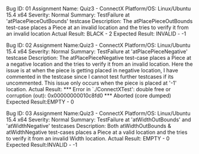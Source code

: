 Bug ID:
	01
Assignment Name:
	Quiz3 - ConnectX
Platform/OS:
	Linux/Ubuntu 15.4 x64
Severity:
	Normal
Summary:
	TestFailure at 'atPlacePieceOutBounds' testcase
Description:
	The atPlacePieceOutBounds test-case places a Piece at an invalid location and the tries to verify it from an invalid location
Actual Result:
	BLACK - 2
Expected Result:
	INVALID - -1


Bug ID:		02
Assignment Name:Quiz3 - ConnectX
Platform/OS:	Linux/Ubuntu 15.4 x64
Severity:	Normal
Summary:	TestFailure at 'atPlacePieceNegative' testcase
Description:	The atPlacePieceNegative test-case places a Piece at a negative location and the tries to verify it from an invalid location. 			Here the issue is at when the piece is getting placed in negative location, I have commented in the testcase since I cannot 			test further testcases if its uncommented. This issue only occurs when the piece is placed at '-1' location.
Actual Result:	*** Error in `./ConnectXTest': double free or corruption (out): 0x00000000010c8fd0 *** Aborted (core dumped)
Expected Result:EMPTY - 0


Bug ID:		03
Assignment Name:Quiz3 - ConnectX
Platform/OS:	Linux/Ubuntu 15.4 x64
Severity:	Normal
Summary:	TestFailure at 'atWidthOutBounds' and 'atWidthNegative' testcases
Description:	Both atWidthOutBounds & atWidthNegative test-cases places a Piece at a valid location and the tries to verify it from an 			invalid Width location.
Actual Result:	EMPTY - 0
Expected Result:INVALID - -1
